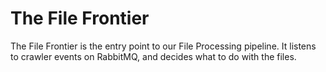 # The File Frontier

The File Frontier is the entry point to our File Processing pipeline. It listens to crawler events on RabbitMQ, and decides what to do with the files.

